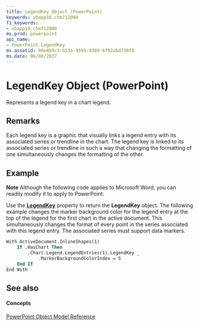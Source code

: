 ```yaml
---
title: LegendKey Object (PowerPoint)
keywords: vbapp10.chm712000
f1_keywords:
- vbapp10.chm712000
ms.prod: powerpoint
api_name:
- PowerPoint.LegendKey
ms.assetid: 98e8b9c3-b53e-9595-9389-6f92a6d730f4
ms.date: 06/08/2017
---
```



# LegendKey Object (PowerPoint)

Represents a legend key in a chart legend.


## Remarks

 Each legend key is a graphic that visually links a legend entry with its associated series or trendline in the chart. The legend key is linked to its associated series or trendline in such a way that changing the formatting of one simultaneously changes the formatting of the other.


## Example




 **Note**  Although the following code applies to Microsoft Word, you can readily modify it to apply to PowerPoint.

Use the  **[LegendKey](legendentry-legendkey-property-powerpoint.md)** property to return the **LegendKey** object. The following example changes the marker background color for the legend entry at the top of the legend for the first chart in the active document. This simultaneously changes the format of every point in the series associated with this legend entry. The associated series must support data markers.




```vb
With ActiveDocument.InlineShapes(1)
    If .HasChart Then
        .Chart.Legend.LegendEntries(1).LegendKey _
            .MarkerBackgroundColorIndex = 5
    End If
End With


```


## See also


#### Concepts


[PowerPoint Object Model Reference](object-model-powerpoint-vba-reference.md)

